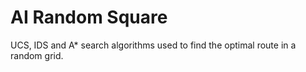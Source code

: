 # AI Random Square
 UCS, IDS and A* search algorithms used to find the optimal route in a random grid.

